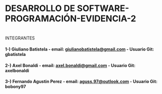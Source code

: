 # DESARROLLO DE SOFTWARE-PROGRAMACIÓN-EVIDENCIA-2
<h1></h1> INTEGRANTES

#### 1-) Giuliano Batistela - email: giulianobatistela@gmail.com - Usuario Git: gbatistela
#### 2-) Axel Bonaldi - email: axel.bonaldi@gmail.com - Usuario Git: axelbonaldi
#### 3-) Fernando Agustin Perez - email: aguss.97@outlook.com - Usuario Git: bobony97

